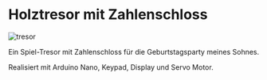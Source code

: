 <h1>Holztresor mit Zahlenschloss</h1>

![tresor](https://user-images.githubusercontent.com/148296/197113699-c111fa5b-f96e-4427-bca6-fbb65f91c30a.jpg)

<p>Ein Spiel-Tresor mit Zahlenschloss für die Geburtstagsparty meines Sohnes.</p>
<p>Realisiert mit Arduino Nano, Keypad, Display und Servo Motor.</p>
